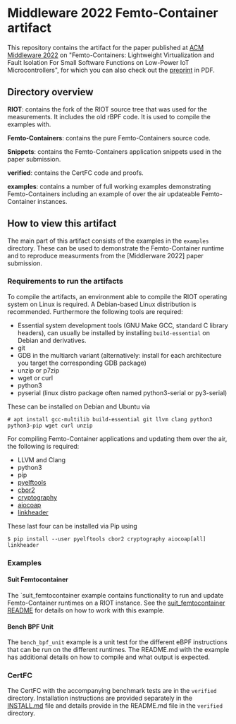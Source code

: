 # Middleware 2022 Femto-Container artifact

This repository contains the artifact for the paper published at [ACM Middleware 2022]
on "Femto-Containers: Lightweight Virtualization and Fault Isolation For Small
Software Functions on Low-Power IoT Microcontrollers", for which you can also check out the [preprint] in PDF.

## Directory overview

**RIOT**: contains the fork of the RIOT source tree that was used for the
measurements. It includes the old rBPF code. It is used to compile the examples
with.

**Femto-Containers**: contains the pure Femto-Containers source code.

**Snippets**: contains the Femto-Containers application snippets used in the
paper submission.

**verified**: contains the CertFC code and proofs.

**examples**: contains a number of full working examples demonstrating
Femto-Containers including an example of over the air updateable Femto-Container
instances.

## How to view this artifact

The main part of this artifact consists of the examples in the `examples`
directory. These can be used to demonstrate the Femto-Container runtime and to
reproduce measurments from the [Middlerware 2022] paper submission.

### Requirements to run the artifacts

To compile the artifacts, an environment able to compile the RIOT operating
system on Linux is required. A Debian-based Linux distribution is recommended.
Furthermore the following tools are required:

* Essential system development tools (GNU Make GCC, standard C library headers),
  can usually be installed by installing `build-essential` on Debian and
  derivatives.
* git
* GDB in the multiarch variant (alternatively: install for each architecture you target the
  corresponding GDB package)
* unzip or p7zip
* wget or curl
* python3
* pyserial (linux distro package often named python3-serial or py3-serial)

These can be installed on Debian and Ubuntu via

```Console
# apt install gcc-multilib build-essential git llvm clang python3 python3-pip wget curl unzip
```

For compiling Femto-Container applications and updating them over the air,
the following is required:

* LLVM and Clang
* python3
* pip
* [pyelftools](https://github.com/eliben/pyelftools)
* [cbor2](https://pypi.org/project/cbor2/)
* [cryptography](https://pypi.org/project/cryptography/)
* [aiocoap](https://pypi.org/project/aiocoap/)
* [linkheader](https://pypi.org/project/linkheader/)

These last four can be installed via Pip using

```Console
$ pip install --user pyelftools cbor2 cryptography aiocoap[all] linkheader
```

### Examples

#### Suit Femtocontainer

The `suit_femtocontainer example contains functionality to run and update
Femto-Container runtimes on a RIOT instance. See the 
[suit_femtocontainer README](https://github.com/future-proof-iot/middleware2022-femtocontainers/blob/main/examples/suit_femtocontainer/README.md)
for details on how to work with this example.

#### Bench BPF Unit

The `bench_bpf_unit` example is a unit test for the different eBPF instructions
that can be run on the different runtimes. The README.md with the example has
additional details on how to compile and what output is expected.

### CertFC

The CertFC with the accompanying benchmark tests are in the `verified` directory.
Installation instructions are provided separately in the [INSTALL.md] file and
details provide in the README.md file in the `verified` directory.

[ACM Middleware 2022]: https://middleware-conf.github.io/2022/
[INSTALL.md]: https://github.com/future-proof-iot/middleware2022-femtocontainers/blob/main/verified/INSTALL.md
[preprint]: https://arxiv.org/pdf/2210.03432.pdf
